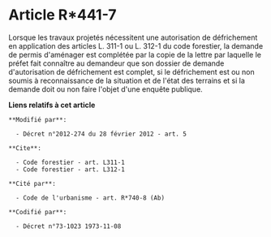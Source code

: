# Article R*441-7

Lorsque les travaux projetés nécessitent une autorisation de défrichement en application des articles L. 311-1 ou L. 312-1 du
code forestier, la demande de permis d'aménager est complétée par la copie de la lettre par laquelle le préfet fait connaître
au demandeur que son dossier de demande d'autorisation de défrichement est complet, si le défrichement est ou non soumis à
reconnaissance de la situation et de l'état des terrains et si la demande doit ou non faire l'objet d'une enquête publique.

**Liens relatifs à cet article**

	**Modifié par**:

	  - Décret n°2012-274 du 28 février 2012 - art. 5

	**Cite**:

	  - Code forestier - art. L311-1
	  - Code forestier - art. L312-1

	**Cité par**:

	  - Code de l'urbanisme - art. R*740-8 (Ab)

	**Codifié par**:

	  - Décret n°73-1023 1973-11-08

